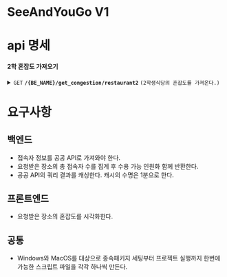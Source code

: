# SeeAndYouGo V1

# api 명세

#### 2학 혼잡도 가져오기

<details>
 <summary><code>GET</code> <code><b>/{BE_NAME}/get_congestion/restaurant2</b></code> <code>(2학생식당의 혼잡도를 가져온다.)</code></summary>

##### Parameters

> None

##### Responses

> | http code | content-type       | response                         |
> | --------- | ------------------ | -------------------------------- |
> | `200`     | `application/json` | {"capacity":500, "connected":13} |

##### Example cURL

> ```javascript
>  curl -X GET -H "Content-Type: application/json" http://localhost:8080/kjs/get_congestion/restaurant2
> ```

</details>

# 요구사항

## 백엔드

- 접속자 정보를 공공 API로 가져와야 한다.
- 요청받은 장소의 총 접속자 수를 집계 후 수용 가능 인원화 함께 반환한다.
- 공공 API의 쿼리 결과를 캐싱한다. 캐시의 수명은 1분으로 한다.

## 프론트엔드

- 요청받은 장소의 혼잡도를 시각화한다.

## 공통

- Windows와 MacOS를 대상으로 종속패키지 세팅부터 프로젝트 실행까지 한번에 가능한 스크립트 파일을 각각 하나씩 만든다.
